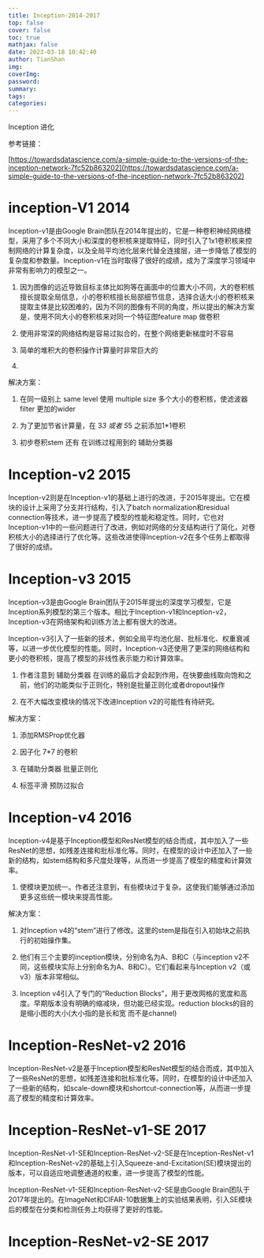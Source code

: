 ```yaml
---
title: Inception-2014-2017
top: false
cover: false
toc: true
mathjax: false
date: 2023-03-18 10:42:40
author: TianShan
img:
coverImg:
password:
summary:
tags:
categories:
---
```

Inception 进化

参考链接：

[https://towardsdatascience.com/a-simple-guide-to-the-versions-of-the-inception-network-7fc52b863202](https://towardsdatascience.com/a-simple-guide-to-the-versions-of-the-inception-network-7fc52b863202)

# inception-V1 2014
Inception-v1是由Google Brain团队在2014年提出的，它是一种卷积神经网络模型，采用了多个不同大小和深度的卷积核来提取特征，同时引入了1x1卷积核来控制网络的计算复杂度，以及全局平均池化层来代替全连接层，进一步降低了模型的复杂度和参数量。Inception-v1在当时取得了很好的成绩，成为了深度学习领域中非常有影响力的模型之一。

1.  因为图像的远近导致目标主体比如狗等在画面中的位置大小不同，大的卷积核擅长提取全局信息，小的卷积核擅长局部细节信息，选择合适大小的卷积核来提取主体是比较困难的，因为不同的图像有不同的角度，所以提出的解决方案是，使用不同大小的卷积核来对同一个特征图feature map 做卷积
    
2.  使用非常深的网络结构是容易过拟合的，在整个网络更新梯度时不容易
    
3.  简单的堆积大的卷积操作计算量时非常巨大的
4. 
解决方案：

1.  在同一级别上 same level 使用 multiple size 多个大小的卷积核，使滤波器 filter 更加的wider
    
2.  为了更加节省计算量，在 3*3 或者 5*5 之前添加1*1卷积
    
3.  初步卷积stem 还有 在训练过程用到的 辅助分类器
    

  

# Inception-v2 2015

Inception-v2则是在Inception-v1的基础上进行的改进，于2015年提出。它在模块的设计上采用了分支并行结构，引入了batch normalization和residual connection等技术，进一步提高了模型的性能和稳定性。同时，它也对Inception-v1中的一些问题进行了改进，例如对网络的分支结构进行了简化，对卷积核大小的选择进行了优化等。这些改进使得Inception-v2在多个任务上都取得了很好的成绩。

  

# Inception-v3 2015

Inception-v3是由Google Brain团队于2015年提出的深度学习模型，它是Inception系列模型的第三个版本。相比于Inception-v1和Inception-v2，Inception-v3在网络架构和训练方法上都有很大的改进。

Inception-v3引入了一些新的技术，例如全局平均池化层、批标准化、权重衰减等，以进一步优化模型的性能。同时，Inception-v3还使用了更深的网络结构和更小的卷积核，提高了模型的非线性表示能力和计算效率。

1.  作者注意到 辅助分类器 在训练的最后才会起到作用，在快要曲线取向饱和之前，他们的功能类似于正则化，特别是批量正则化或者dropout操作
    
2.  在不大幅改变模块的情况下改进Inception v2的可能性有待研究。
    

解决方案：

1.  添加RMSProp优化器
    
2.  因子化 7*7 的卷积
    
3.  在辅助分类器 批量正则化
    
4.  标签平滑 预防过拟合
    

  

# Inception-v4 2016

Inception-v4是基于Inception模型和ResNet模型的结合而成，其中加入了一些ResNet的思想，如残差连接和批标准化等。同时，在模型的设计中还加入了一些新的结构，如stem结构和多尺度处理等，从而进一步提高了模型的精度和计算效率。

1.  使模块更加统一。作者还注意到，有些模块过于复杂。这使我们能够通过添加更多这些统一模块来提高性能。
    

解决方案：

1.  对Inception v4的“stem”进行了修改。这里的stem是指在引入初始块之前执行的初始操作集。
    
2.  他们有三个主要的inception模块，分别命名为A、B和C（与inception v2不同，这些模块实际上分别命名为A、B和C）。它们看起来与Inception v2（或v3）版本非常相似。
    
3.  Inception v4引入了专门的“Reduction Blocks”，用于更改网格的宽度和高度。早期版本没有明确的缩减块，但功能已经实现。reduction blocks的目的是缩小图的大小(大小指的是长和宽 而不是channel)
    

  

# Inception-ResNet-v2 2016

Inception-ResNet-v2是基于Inception模型和ResNet模型的结合而成，其中加入了一些ResNet的思想，如残差连接和批标准化等。同时，在模型的设计中还加入了一些新的结构，如scale-down模块和shortcut-connection等，从而进一步提高了模型的精度和计算效率。

  

# Inception-ResNet-v1-SE 2017

Inception-ResNet-v1-SE和Inception-ResNet-v2-SE是在Inception-ResNet-v1和Inception-ResNet-v2的基础上引入Squeeze-and-Excitation(SE)模块提出的版本，可以自适应地调整通道的权重，进一步提高了模型的性能。

Inception-ResNet-v1-SE和Inception-ResNet-v2-SE是由Google Brain团队于2017年提出的。在ImageNet和CIFAR-10数据集上的实验结果表明，引入SE模块后的模型在分类和检测任务上均获得了更好的性能。

# Inception-ResNet-v2-SE 2017